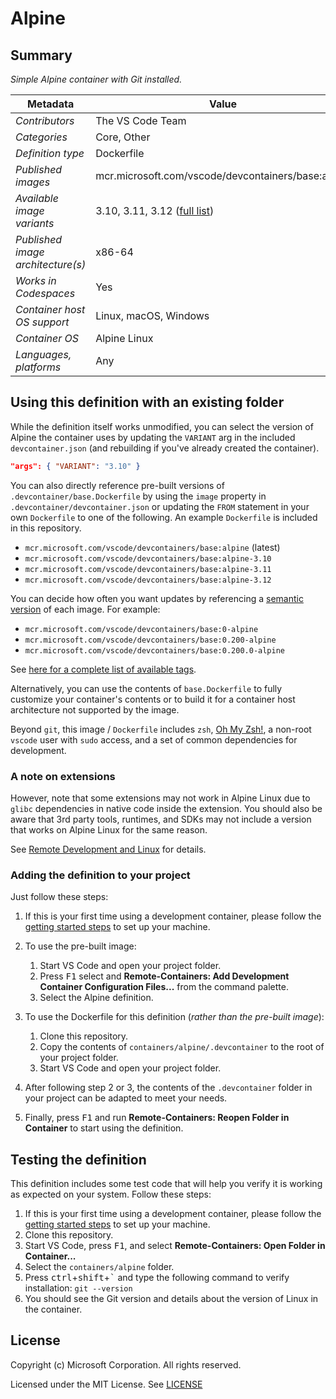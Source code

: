 # Alpine

## Summary

*Simple Alpine container with Git installed.*

| Metadata | Value |  
|----------|-------|
| *Contributors* | The VS Code Team |
| *Categories* | Core, Other |
| *Definition type* | Dockerfile |
| *Published images* | mcr.microsoft.com/vscode/devcontainers/base:alpine |
| *Available image variants* | 3.10, 3.11, 3.12 ([full list](https://mcr.microsoft.com/v2/vscode/devcontainers/base/tags/list)) |
| *Published image architecture(s)* | x86-64 |
| *Works in Codespaces* | Yes |
| *Container host OS support* | Linux, macOS, Windows |
| *Container OS* | Alpine Linux |
| *Languages, platforms* | Any |

## Using this definition with an existing folder

 While the definition itself works unmodified, you can select the version of Alpine the container uses by updating the `VARIANT` arg in the included `devcontainer.json` (and rebuilding if you've already created the container).

```json
"args": { "VARIANT": "3.10" }
```

You can also directly reference pre-built versions of `.devcontainer/base.Dockerfile` by using the `image` property in `.devcontainer/devcontainer.json` or updating the `FROM` statement in your own  `Dockerfile` to one of the following. An example `Dockerfile` is included in this repository.

- `mcr.microsoft.com/vscode/devcontainers/base:alpine` (latest)
- `mcr.microsoft.com/vscode/devcontainers/base:alpine-3.10`
- `mcr.microsoft.com/vscode/devcontainers/base:alpine-3.11`
- `mcr.microsoft.com/vscode/devcontainers/base:alpine-3.12`

You can decide how often you want updates by referencing a [semantic version](https://semver.org/) of each image. For example:

- `mcr.microsoft.com/vscode/devcontainers/base:0-alpine`
- `mcr.microsoft.com/vscode/devcontainers/base:0.200-alpine`
- `mcr.microsoft.com/vscode/devcontainers/base:0.200.0-alpine`

See [here for a complete list of available tags](https://mcr.microsoft.com/v2/vscode/devcontainers/base/tags/list).

Alternatively, you can use the contents of `base.Dockerfile` to fully customize your container's contents or to build it for a container host architecture not supported by the image.

Beyond `git`, this image / `Dockerfile` includes `zsh`, [Oh My Zsh!](https://ohmyz.sh/), a non-root `vscode` user with `sudo` access, and a set of common dependencies for development.

### A note on extensions

However, note that some extensions may not work in Alpine Linux due to `glibc` dependencies in native code inside the extension. You should also be aware that 3rd party tools, runtimes, and SDKs may not include a version that works on Alpine Linux for the same reason.

See [Remote Development and Linux](https://aka.ms/vscode-remote/linux) for details.

### Adding the definition to your project

Just follow these steps:

1. If this is your first time using a development container, please follow the [getting started steps](https://aka.ms/vscode-remote/containers/getting-started) to set up your machine.

2. To use the pre-built image:
   1. Start VS Code and open your project folder.
   2. Press <kbd>F1</kbd> select and **Remote-Containers: Add Development Container Configuration Files...** from the command palette.
   3. Select the Alpine definition.

3. To use the Dockerfile for this definition (*rather than the pre-built image*):
   1. Clone this repository.
   2. Copy the contents of `containers/alpine/.devcontainer` to the root of your project folder.
   3. Start VS Code and open your project folder.

4. After following step 2 or 3, the contents of the `.devcontainer` folder in your project can be adapted to meet your needs.

5. Finally, press <kbd>F1</kbd> and run **Remote-Containers: Reopen Folder in Container** to start using the definition.

## Testing the definition

This definition includes some test code that will help you verify it is working as expected on your system. Follow these steps:

1. If this is your first time using a development container, please follow the [getting started steps](https://aka.ms/vscode-remote/containers/getting-started) to set up your machine.
2. Clone this repository.
3. Start VS Code, press <kbd>F1</kbd>, and select **Remote-Containers: Open Folder in Container...**
4. Select the `containers/alpine` folder.
5. Press <kbd>ctrl</kbd>+<kbd>shift</kbd>+<kbd>\`</kbd> and type the following command to verify installation: `git --version`
6. You should see the Git version and details about the version of Linux in the container.

## License

Copyright (c) Microsoft Corporation. All rights reserved.

Licensed under the MIT License. See [LICENSE](https://github.com/Microsoft/vscode-dev-containers/blob/master/LICENSE)
